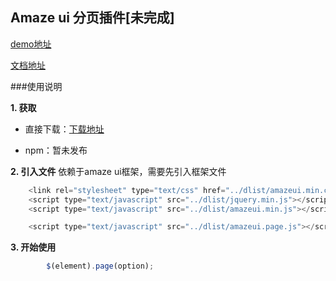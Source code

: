## Amaze ui 分页插件[未完成]

[demo地址](https://eyblog.github.io/am-page/docs/demo.html "demo地址")

[文档地址](https://eyblog.github.io/am-page/docs/doc.md "文档地址")

###使用说明

**1. 获取**

- 直接下载：[下载地址](https://github.com/eyblog/am-page/archive/master.zip)

- npm：暂未发布

**2. 引入文件**
依赖于amaze ui框架，需要先引入框架文件
```javascript
    <link rel="stylesheet" type="text/css" href="../dlist/amazeui.min.css">
    <script type="text/javascript" src="../dlist/jquery.min.js"></script>
    <script type="text/javascript" src="../dlist/amazeui.min.js"></script>

    <script type="text/javascript" src="../dlist/amazeui.page.js"></script>
```

**3. 开始使用**

```javascript
        $(element).page(option);
```



